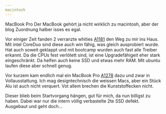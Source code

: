 ```yaml
---
macintosh
---
```

MacBook Pro
Der MacBook gehört ja nicht wirklich zu macintosh, aber der blog Zuordnung halber isses es egal.

Vor einiger Zeit fanden 2 verranzte whities [A1181](https://everymac.com/systems/apple/macbook/specs/macbook_2.0_white.html) den Weg zu mir ins Haus. Mit intel CoreDuo sind diese auch win fähig, was gleich ausprobiert wurde. Hat auch soweit geklappt und mit bootcamp wurden auch fast alle Treiber erkannt. Da die CPUs fest verlötett sind, ist eine Upgradefähigeit eher stark eingeschränkt. Da helfen auch keine SSD und etwas mehr RAM.
Mit ubuntu laufen diese aber schnell genug.

Vor kurzem kam endlich mal ein MacBook Pro [A1278](https://everymac.com/systems/apple/macbook/specs/macbook-core-2-duo-2.4-aluminum-13-late-2008-unibody-specs.html) dazu und zwar in Vollausstattung. Ich mag designtechnisch die weissen Macs, aber ein Stück Alu ist auch nicht verquert. Vot allem brechen die Kunststoffecken nicht.

Dieser blieb beim Startvorgang hängen, gut für mich, da nun billigst zu haben. Dabei war nur die intern völlig verbastelte 2te SSD defekt. Ausgebaut und geht doch...

